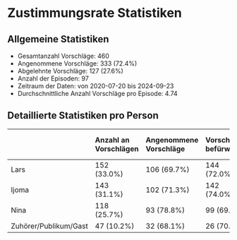 # Zustimmungsrate Statistiken

## Allgemeine Statistiken
- Gesamtanzahl Vorschläge: 460
- Angenommene Vorschläge: 333 (72.4%)
- Abgelehnte Vorschläge: 127 (27.6%)
- Anzahl der Episoden: 97
- Zeitraum der Daten: von 2020-07-20 bis 2024-09-23
- Durchschnittliche Anzahl Vorschläge pro Episode: 4.74

## Detaillierte Statistiken pro Person
|                       | Anzahl an Vorschlägen   | Angenommene Vorschläge   | Vorschläge befürwortet   | Vorschläge nicht befürwortet   |
|:----------------------|:------------------------|:-------------------------|:-------------------------|:-------------------------------|
| Lars                  | 152 (33.0%)             | 106 (69.7%)              | 144 (72.0%)              | 56 (28.0%)                     |
| Ijoma                 | 143 (31.1%)             | 102 (71.3%)              | 142 (74.0%)              | 50 (26.0%)                     |
| Nina                  | 118 (25.7%)             | 93 (78.8%)               | 99 (69.2%)               | 44 (30.8%)                     |
| Zuhörer/Publikum/Gast | 47 (10.2%)              | 32 (68.1%)               | 26 (70.3%)               | 11 (29.7%)                     |
